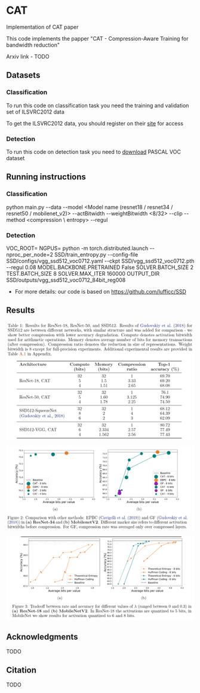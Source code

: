 # CAT
Implementation of CAT paper


This code implements the papper "CAT - Compression-Aware Training  for bandwidth reduction"

Arxiv link - TODO


## Datasets  

### Classification

To run this code on classification task you need the training and validation set of ILSVRC2012 data

To get the ILSVRC2012 data, you should register on their [site](http://www.image-net.org/download-imageurls) for access
 
### Detection

To run this code on detection task you need to [download](https://www.kaggle.com/huanghanchina/pascal-voc-2012
) PASCAL VOC dataset


## Running instructions

### Classification

python main.py --data <ILSVRC2012 folder location> --model <Model name (resnet18 / resnet34 / resnet50 / mobilenet_v2)>  --actBitwidth <Bits for main principal component> --weightBitwidth <8/32>  --clip --method <compression \ entropy> --regul <Lambda value>

### Detection

VOC_ROOT=<PASCAL VOC folder location> NGPUS=<Number of Gpus> python -m torch.distributed.launch --nproc_per_node=2 SSD/train_entropy.py --config-file SSD/configs/vgg_ssd512_voc0712.yaml --ckpt SSD/vgg_ssd512_voc0712.pth --regul 0.08 MODEL.BACKBONE.PRETRAINED False SOLVER.BATCH_SIZE 2 TEST.BATCH_SIZE 8 SOLVER.MAX_ITER 160000 OUTPUT_DIR SSD/outputs/vgg_ssd512_voc0712_84bit_reg008
  
* For more details: our code is based on https://github.com/lufficc/SSD

## Results
 ![results](imgs/results1.PNG)
 
 ![results](imgs/Comparison.PNG)
  
 ![results](imgs/ablation.PNG)
 
  
## Acknowledgments  
TODO

## Citation  
TODO  
